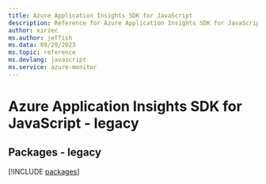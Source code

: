 ```yaml
---
title: Azure Application Insights SDK for JavaScript
description: Reference for Azure Application Insights SDK for JavaScript
author: xirzec
ms.author: jeffish
ms.data: 09/29/2023
ms.topic: reference
ms.devlang: javascript
ms.service: azure-monitor
---
```

# Azure Application Insights SDK for JavaScript - legacy
## Packages - legacy
[!INCLUDE [packages](application-insights-index.md)]